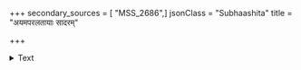 +++
secondary_sources = [ "MSS_2686",]
jsonClass = "Subhaashita"
title = "अयमपरलतायाः सादरम्"

+++

<details><summary>Text</summary>

अयमपरलतायाः सादरं हन्त पीत्वा मधु मम मकरन्दं पातुमायाति भृङ्गः।  
इति मनसि विषादं मल्लिके मा कुरु त्वं बत वद मधुपानां मानसे को विवेकः॥
</details>
